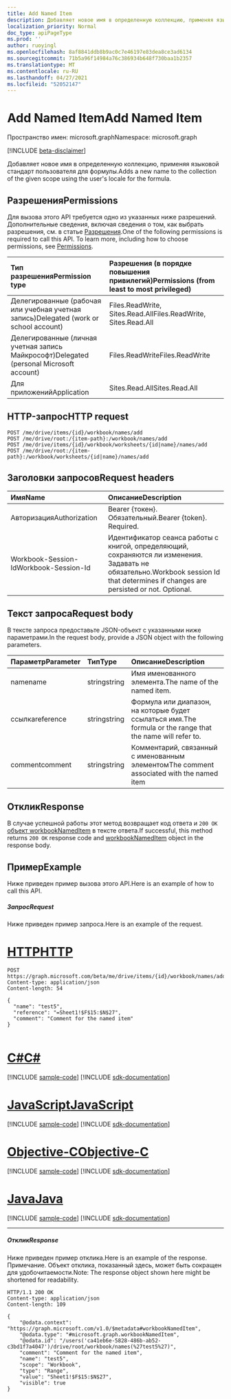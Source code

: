 ```yaml
---
title: Add Named Item
description: Добавляет новое имя в определенную коллекцию, применяя языковой стандарт пользователя для формулы.
localization_priority: Normal
doc_type: apiPageType
ms.prod: ''
author: ruoyingl
ms.openlocfilehash: 8af8841ddb8b9ac0c7e46197e83dea8ce3ad6134
ms.sourcegitcommit: 71b5a96f14984a76c386934b648f730baa1b2357
ms.translationtype: MT
ms.contentlocale: ru-RU
ms.lasthandoff: 04/27/2021
ms.locfileid: "52052147"
---
```

# <a name="add-named-item"></a><span data-ttu-id="4c59b-103">Add Named Item</span><span class="sxs-lookup"><span data-stu-id="4c59b-103">Add Named Item</span></span>

<span data-ttu-id="4c59b-104">Пространство имен: microsoft.graph</span><span class="sxs-lookup"><span data-stu-id="4c59b-104">Namespace: microsoft.graph</span></span>

[!INCLUDE [beta-disclaimer](../../includes/beta-disclaimer.md)]

<span data-ttu-id="4c59b-105">Добавляет новое имя в определенную коллекцию, применяя языковой стандарт пользователя для формулы.</span><span class="sxs-lookup"><span data-stu-id="4c59b-105">Adds a new name to the collection of the given scope using the user's locale for the formula.</span></span>

## <a name="permissions"></a><span data-ttu-id="4c59b-106">Разрешения</span><span class="sxs-lookup"><span data-stu-id="4c59b-106">Permissions</span></span>
<span data-ttu-id="4c59b-p101">Для вызова этого API требуется одно из указанных ниже разрешений. Дополнительные сведения, включая сведения о том, как выбрать разрешения, см. в статье [Разрешения](/graph/permissions-reference).</span><span class="sxs-lookup"><span data-stu-id="4c59b-p101">One of the following permissions is required to call this API. To learn more, including how to choose permissions, see [Permissions](/graph/permissions-reference).</span></span>

|<span data-ttu-id="4c59b-109">Тип разрешения</span><span class="sxs-lookup"><span data-stu-id="4c59b-109">Permission type</span></span>      | <span data-ttu-id="4c59b-110">Разрешения (в порядке повышения привилегий)</span><span class="sxs-lookup"><span data-stu-id="4c59b-110">Permissions (from least to most privileged)</span></span>              |
|:--------------------|:---------------------------------------------------------|
|<span data-ttu-id="4c59b-111">Делегированные (рабочая или учебная учетная запись)</span><span class="sxs-lookup"><span data-stu-id="4c59b-111">Delegated (work or school account)</span></span> | <span data-ttu-id="4c59b-112">Files.ReadWrite, Sites.Read.All</span><span class="sxs-lookup"><span data-stu-id="4c59b-112">Files.ReadWrite, Sites.Read.All</span></span>    |
|<span data-ttu-id="4c59b-113">Делегированные (личная учетная запись Майкрософт)</span><span class="sxs-lookup"><span data-stu-id="4c59b-113">Delegated (personal Microsoft account)</span></span> | <span data-ttu-id="4c59b-114">Files.ReadWrite</span><span class="sxs-lookup"><span data-stu-id="4c59b-114">Files.ReadWrite</span></span>    |
|<span data-ttu-id="4c59b-115">Для приложений</span><span class="sxs-lookup"><span data-stu-id="4c59b-115">Application</span></span> | <span data-ttu-id="4c59b-116">Sites.Read.All</span><span class="sxs-lookup"><span data-stu-id="4c59b-116">Sites.Read.All</span></span> |

## <a name="http-request"></a><span data-ttu-id="4c59b-117">HTTP-запрос</span><span class="sxs-lookup"><span data-stu-id="4c59b-117">HTTP request</span></span>
<!-- { "blockType": "ignored" } -->
```http
POST /me/drive/items/{id}/workbook/names/add
POST /me/drive/root:/{item-path}:/workbook/names/add
POST /me/drive/items/{id}/workbook/worksheets/{id|name}/names/add
POST /me/drive/root:/{item-path}:/workbook/worksheets/{id|name}/names/add

```
## <a name="request-headers"></a><span data-ttu-id="4c59b-118">Заголовки запросов</span><span class="sxs-lookup"><span data-stu-id="4c59b-118">Request headers</span></span>
| <span data-ttu-id="4c59b-119">Имя</span><span class="sxs-lookup"><span data-stu-id="4c59b-119">Name</span></span>       | <span data-ttu-id="4c59b-120">Описание</span><span class="sxs-lookup"><span data-stu-id="4c59b-120">Description</span></span>|
|:---------------|:----------|
| <span data-ttu-id="4c59b-121">Авторизация</span><span class="sxs-lookup"><span data-stu-id="4c59b-121">Authorization</span></span>  | <span data-ttu-id="4c59b-p102">Bearer {токен}. Обязательный.</span><span class="sxs-lookup"><span data-stu-id="4c59b-p102">Bearer {token}. Required.</span></span> |
| <span data-ttu-id="4c59b-124">Workbook-Session-Id</span><span class="sxs-lookup"><span data-stu-id="4c59b-124">Workbook-Session-Id</span></span>  | <span data-ttu-id="4c59b-p103">Идентификатор сеанса работы с книгой, определяющий, сохраняются ли изменения. Задавать не обязательно.</span><span class="sxs-lookup"><span data-stu-id="4c59b-p103">Workbook session Id that determines if changes are persisted or not. Optional.</span></span>|

## <a name="request-body"></a><span data-ttu-id="4c59b-127">Текст запроса</span><span class="sxs-lookup"><span data-stu-id="4c59b-127">Request body</span></span>
<span data-ttu-id="4c59b-128">В тексте запроса предоставьте JSON-объект с указанными ниже параметрами.</span><span class="sxs-lookup"><span data-stu-id="4c59b-128">In the request body, provide a JSON object with the following parameters.</span></span>

| <span data-ttu-id="4c59b-129">Параметр</span><span class="sxs-lookup"><span data-stu-id="4c59b-129">Parameter</span></span>    | <span data-ttu-id="4c59b-130">Тип</span><span class="sxs-lookup"><span data-stu-id="4c59b-130">Type</span></span>   |<span data-ttu-id="4c59b-131">Описание</span><span class="sxs-lookup"><span data-stu-id="4c59b-131">Description</span></span>|
|:---------------|:--------|:----------|
|<span data-ttu-id="4c59b-132">name</span><span class="sxs-lookup"><span data-stu-id="4c59b-132">name</span></span>|<span data-ttu-id="4c59b-133">string</span><span class="sxs-lookup"><span data-stu-id="4c59b-133">string</span></span>|<span data-ttu-id="4c59b-134">Имя именованного элемента.</span><span class="sxs-lookup"><span data-stu-id="4c59b-134">The name of the named item.</span></span>|
|<span data-ttu-id="4c59b-135">ссылка</span><span class="sxs-lookup"><span data-stu-id="4c59b-135">reference</span></span>|<span data-ttu-id="4c59b-136">string</span><span class="sxs-lookup"><span data-stu-id="4c59b-136">string</span></span>|<span data-ttu-id="4c59b-137">Формула или диапазон, на которые будет ссылаться имя.</span><span class="sxs-lookup"><span data-stu-id="4c59b-137">The formula or the range that the name will refer to.</span></span>|
|<span data-ttu-id="4c59b-138">comment</span><span class="sxs-lookup"><span data-stu-id="4c59b-138">comment</span></span>|<span data-ttu-id="4c59b-139">string</span><span class="sxs-lookup"><span data-stu-id="4c59b-139">string</span></span>|<span data-ttu-id="4c59b-140">Комментарий, связанный с именованным элементом</span><span class="sxs-lookup"><span data-stu-id="4c59b-140">The comment associated with the named item</span></span>|

## <a name="response"></a><span data-ttu-id="4c59b-141">Отклик</span><span class="sxs-lookup"><span data-stu-id="4c59b-141">Response</span></span>

<span data-ttu-id="4c59b-142">В случае успешной работы этот метод возвращает код ответа и `200 OK` [объект workbookNamedItem](../resources/workbooknameditem.md) в тексте ответа.</span><span class="sxs-lookup"><span data-stu-id="4c59b-142">If successful, this method returns `200 OK` response code and [workbookNamedItem](../resources/workbooknameditem.md) object in the response body.</span></span>

## <a name="example"></a><span data-ttu-id="4c59b-143">Пример</span><span class="sxs-lookup"><span data-stu-id="4c59b-143">Example</span></span>
<span data-ttu-id="4c59b-144">Ниже приведен пример вызова этого API.</span><span class="sxs-lookup"><span data-stu-id="4c59b-144">Here is an example of how to call this API.</span></span>

##### <a name="request"></a><span data-ttu-id="4c59b-145">Запрос</span><span class="sxs-lookup"><span data-stu-id="4c59b-145">Request</span></span>
<span data-ttu-id="4c59b-146">Ниже приведен пример запроса.</span><span class="sxs-lookup"><span data-stu-id="4c59b-146">Here is an example of the request.</span></span>

# <a name="http"></a>[<span data-ttu-id="4c59b-147">HTTP</span><span class="sxs-lookup"><span data-stu-id="4c59b-147">HTTP</span></span>](#tab/http)
<!-- {
  "blockType": "request",
  "name": "NamedItemcollection_add_1"
}-->
```http
POST https://graph.microsoft.com/beta/me/drive/items/{id}/workbook/names/add
Content-type: application/json
Content-length: 54

{
  "name": "test5",
  "reference": "=Sheet1!$F$15:$N$27",
  "comment": "Comment for the named item"
}


```
# <a name="c"></a>[<span data-ttu-id="4c59b-148">C#</span><span class="sxs-lookup"><span data-stu-id="4c59b-148">C#</span></span>](#tab/csharp)
[!INCLUDE [sample-code](../includes/snippets/csharp/nameditemcollection-add-1-csharp-snippets.md)]
[!INCLUDE [sdk-documentation](../includes/snippets/snippets-sdk-documentation-link.md)]

# <a name="javascript"></a>[<span data-ttu-id="4c59b-149">JavaScript</span><span class="sxs-lookup"><span data-stu-id="4c59b-149">JavaScript</span></span>](#tab/javascript)
[!INCLUDE [sample-code](../includes/snippets/javascript/nameditemcollection-add-1-javascript-snippets.md)]
[!INCLUDE [sdk-documentation](../includes/snippets/snippets-sdk-documentation-link.md)]

# <a name="objective-c"></a>[<span data-ttu-id="4c59b-150">Objective-C</span><span class="sxs-lookup"><span data-stu-id="4c59b-150">Objective-C</span></span>](#tab/objc)
[!INCLUDE [sample-code](../includes/snippets/objc/nameditemcollection-add-1-objc-snippets.md)]
[!INCLUDE [sdk-documentation](../includes/snippets/snippets-sdk-documentation-link.md)]

# <a name="java"></a>[<span data-ttu-id="4c59b-151">Java</span><span class="sxs-lookup"><span data-stu-id="4c59b-151">Java</span></span>](#tab/java)
[!INCLUDE [sample-code](../includes/snippets/java/nameditemcollection-add-1-java-snippets.md)]
[!INCLUDE [sdk-documentation](../includes/snippets/snippets-sdk-documentation-link.md)]

---


##### <a name="response"></a><span data-ttu-id="4c59b-152">Отклик</span><span class="sxs-lookup"><span data-stu-id="4c59b-152">Response</span></span>
<span data-ttu-id="4c59b-153">Ниже приведен пример отклика.</span><span class="sxs-lookup"><span data-stu-id="4c59b-153">Here is an example of the response.</span></span> <span data-ttu-id="4c59b-154">Примечание. Объект отклика, показанный здесь, может быть сокращен для удобочитаемости.</span><span class="sxs-lookup"><span data-stu-id="4c59b-154">Note: The response object shown here might be shortened for readability.</span></span>
<!-- {
  "blockType": "response",
  "truncated": true,
  "@odata.type": "microsoft.graph.workbookNamedItem"
} -->
```http
HTTP/1.1 200 OK
Content-type: application/json
Content-length: 109

{
    "@odata.context": "https://graph.microsoft.com/v1.0/$metadata#workbookNamedItem",
    "@odata.type": "#microsoft.graph.workbookNamedItem",
    "@odata.id": "/users('ca41eb6e-5828-486b-ab52-c3bd1f7a4047')/drive/root/workbook/names(%27test5%27)",
    "comment": "Comment for the named item",
    "name": "test5",
    "scope": "Workbook",
    "type": "Range",
    "value": "Sheet1!$F$15:$N$27",
    "visible": true
}
```

<!-- uuid: 8fcb5dbc-d5aa-4681-8e31-b001d5168d79
2015-10-25 14:57:30 UTC -->
<!--
{
  "type": "#page.annotation",
  "description": "NamedItemCollection: add",
  "keywords": "",
  "section": "documentation",
  "tocPath": "",
  "suppressions": [
  ]
}
-->


